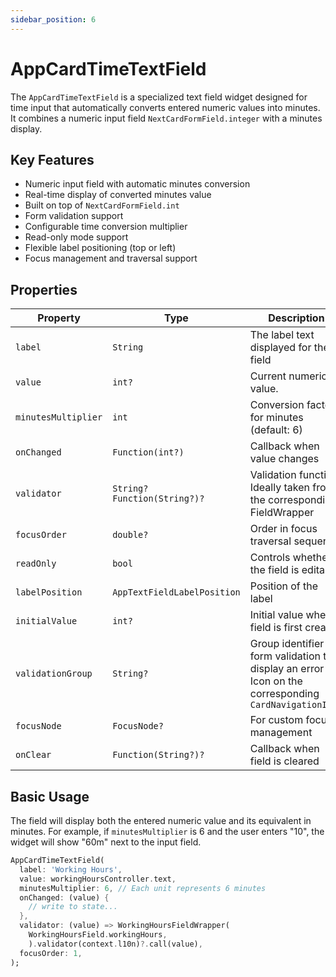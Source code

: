 ```yaml
---
sidebar_position: 6
---
```


# AppCardTimeTextField

The `AppCardTimeTextField` is a specialized text field widget designed for time input that automatically converts entered numeric values into minutes. It combines a numeric input field `NextCardFormField.integer` with a minutes display.

## Key Features

- Numeric input field with automatic minutes conversion
- Real-time display of converted minutes value
- Built on top of `NextCardFormField.int`
- Form validation support
- Configurable time conversion multiplier
- Read-only mode support
- Flexible label positioning (top or left)
- Focus management and traversal support

## Properties

| Property | Type | Description |
|----------|------|-------------|
| `label` | `String` | The label text displayed for the field |
| `value` | `int?` | Current numeric value. |
| `minutesMultiplier` | `int` | Conversion factor for minutes (default: 6) |
| `onChanged` | `Function(int?)` | Callback when value changes |
| `validator` | `String? Function(String?)?` | Validation function. Ideally taken from the corresponding FieldWrapper |
| `focusOrder` | `double?` | Order in focus traversal sequence |
| `readOnly` | `bool` | Controls whether the field is editable |
| `labelPosition` | `AppTextFieldLabelPosition` | Position of the label |
| `initialValue` | `int?` | Initial value when field is first created |
| `validationGroup` | `String?` | Group identifier for form validation to display an error Icon on the corresponding `CardNavigationItem` |
| `focusNode` | `FocusNode?` | For custom focus management |
| `onClear` | `Function(String?)?` | Callback when field is cleared |

## Basic Usage

The field will display both the entered numeric value and its equivalent in minutes. For example, if `minutesMultiplier` is 6 and the user enters "10", the widget will show "60m" next to the input field.

```dart
AppCardTimeTextField(
  label: 'Working Hours',
  value: workingHoursController.text,
  minutesMultiplier: 6, // Each unit represents 6 minutes
  onChanged: (value) {
    // write to state...
  },
  validator: (value) => WorkingHoursFieldWrapper(
    WorkingHoursField.workingHours,
    ).validator(context.l10n)?.call(value),
  focusOrder: 1,
);
```
